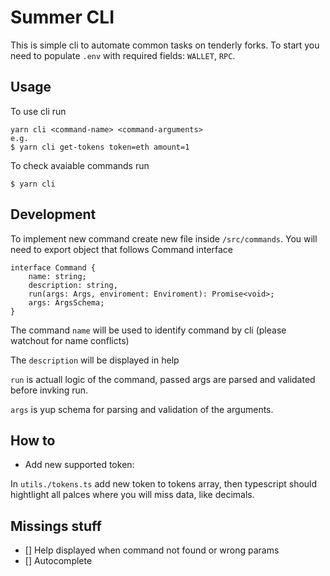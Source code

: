 # Summer CLI

This is simple cli to automate common tasks on tenderly forks. To start you need to populate `.env` with required fields: `WALLET`, `RPC`.

## Usage

To use cli run

```
yarn cli <command-name> <command-arguments>
e.g.
$ yarn cli get-tokens token=eth amount=1
```

To check avaiable commands run

```
$ yarn cli
```

## Development

To implement new command create new file inside `/src/commands`. You will need to export object that follows Command interface

```
interface Command {
    name: string;
    description: string,
    run(args: Args, enviroment: Enviroment): Promise<void>;
    args: ArgsSchema;
}
```

The command `name` will be used to identify command by cli (please watchout for name conflicts)

The `description` will be displayed in help

`run` is actuall logic of the command, passed args are parsed and validated before invking run.

`args` is yup schema for parsing and validation of the arguments.

## How to

- Add new supported token:

In `utils./tokens.ts` add new token to tokens array, then typescript should hightlight all palces where you will miss data, like decimals.

## Missings stuff

- [] Help displayed when command not found or wrong params
- [] Autocomplete